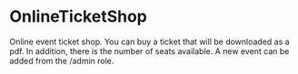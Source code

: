 # OnlineTicketShop
Online event ticket shop.
You can buy a ticket that will be downloaded as a pdf.
In addition, there is the number of seats available.
A new event can be added from the /admin role.
